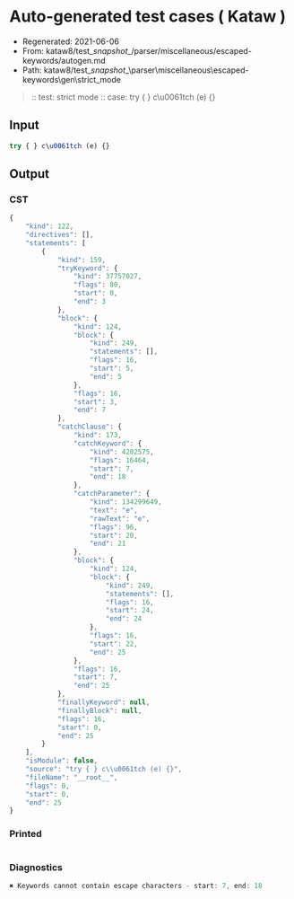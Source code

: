 # Auto-generated test cases ( Kataw )
- Regenerated: 2021-06-06
- From: kataw8/test\__snapshot__/parser/miscellaneous/escaped-keywords/autogen.md
- Path: kataw8/test\__snapshot__\parser\miscellaneous\escaped-keywords\gen\strict_mode
> :: test: strict mode
> :: case: try { } c\u0061tch (e) {}
## Input

`````js
try { } c\u0061tch (e) {}
`````
## Output

### CST

```javascript
{
    "kind": 122,
    "directives": [],
    "statements": [
        {
            "kind": 159,
            "tryKeyword": {
                "kind": 37757027,
                "flags": 80,
                "start": 0,
                "end": 3
            },
            "block": {
                "kind": 124,
                "block": {
                    "kind": 249,
                    "statements": [],
                    "flags": 16,
                    "start": 5,
                    "end": 5
                },
                "flags": 16,
                "start": 3,
                "end": 7
            },
            "catchClause": {
                "kind": 173,
                "catchKeyword": {
                    "kind": 4202575,
                    "flags": 16464,
                    "start": 7,
                    "end": 18
                },
                "catchParameter": {
                    "kind": 134299649,
                    "text": "e",
                    "rawText": "e",
                    "flags": 96,
                    "start": 20,
                    "end": 21
                },
                "block": {
                    "kind": 124,
                    "block": {
                        "kind": 249,
                        "statements": [],
                        "flags": 16,
                        "start": 24,
                        "end": 24
                    },
                    "flags": 16,
                    "start": 22,
                    "end": 25
                },
                "flags": 16,
                "start": 7,
                "end": 25
            },
            "finallyKeyword": null,
            "finallyBlock": null,
            "flags": 16,
            "start": 0,
            "end": 25
        }
    ],
    "isModule": false,
    "source": "try { } c\\u0061tch (e) {}",
    "fileName": "__root__",
    "flags": 0,
    "start": 0,
    "end": 25
}
```

### Printed

```javascript

```

### Diagnostics

```javascript
✖ Keywords cannot contain escape characters - start: 7, end: 18

```

